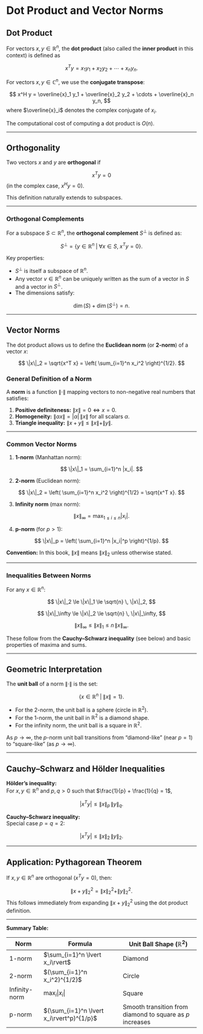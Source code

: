 # Dot Product and Vector Norms

## Dot Product

For vectors $x, y \in \mathbb{R}^n$, the **dot product** (also called the **inner product** in this context) is defined as

$$
x^T y = x_1 y_1 + x_2 y_2 + \cdots + x_n y_n.
$$

For vectors $x, y \in \mathbb{C}^n$, we use the **conjugate transpose**:

$$
x^H y = \overline{x}_1 y_1 + \overline{x}_2 y_2 + \cdots + \overline{x}_n y_n,
$$
where $\overline{x}_i$ denotes the complex conjugate of $x_i$.

The computational cost of computing a dot product is $O(n)$.

---

## Orthogonality

Two vectors $x$ and $y$ are **orthogonal** if

$$
x^T y = 0
$$
(in the complex case, $x^H y = 0$).

This definition naturally extends to subspaces.

---

### Orthogonal Complements

For a subspace $S \subset \mathbb{R}^n$, the **orthogonal complement** $S^\perp$ is defined as:

$$
S^\perp = \{ y \in \mathbb{R}^n \;|\; \forall x \in S,\; x^T y = 0 \}.
$$

Key properties:

- $S^\perp$ is itself a subspace of $\mathbb{R}^n$.
- Any vector $v \in \mathbb{R}^n$ can be uniquely written as the sum of a vector in $S$ and a vector in $S^\perp$.
- The dimensions satisfy:

$$
\dim(S) + \dim(S^\perp) = n.
$$

---

## Vector Norms

The dot product allows us to define the **Euclidean norm** (or **2-norm**) of a vector $x$:

$$
\|x\|_2 = \sqrt{x^T x} = \left( \sum_{i=1}^n x_i^2 \right)^{1/2}.
$$

### General Definition of a Norm

A **norm** is a function $\|\cdot\|$ mapping vectors to non-negative real numbers that satisfies:

1. **Positive definiteness:** $\|x\| = 0 \iff x = 0$.
2. **Homogeneity:** $\|\alpha x\| = |\alpha| \, \|x\|$ for all scalars $\alpha$.
3. **Triangle inequality:** $\|x + y\| \leq \|x\| + \|y\|$.

---

### Common Vector Norms

1. **1-norm** (Manhattan norm):

$$
\|x\|_1 = \sum_{i=1}^n |x_i|.
$$

2. **2-norm** (Euclidean norm):

$$
\|x\|_2 = \left( \sum_{i=1}^n x_i^2 \right)^{1/2} = \sqrt{x^T x}.
$$

3. **Infinity norm** (max norm):

$$
\|x\|_\infty = \max_{1 \le i \le n} |x_i|.
$$

4. **p-norm** (for $p > 1$):

$$
\|x\|_p = \left( \sum_{i=1}^n |x_i|^p \right)^{1/p}.
$$

**Convention:** In this book, $\|x\|$ means $\|x\|_2$ unless otherwise stated.

---

### Inequalities Between Norms

For any $x \in \mathbb{R}^n$:

$$
\|x\|_2 \le \|x\|_1 \le \sqrt{n} \, \|x\|_2,
$$

$$
\|x\|_\infty \le \|x\|_2 \le \sqrt{n} \, \|x\|_\infty,
$$

$$
\|x\|_\infty \le \|x\|_1 \le n \, \|x\|_\infty.
$$

These follow from the **Cauchy–Schwarz inequality** (see below) and basic properties of maxima and sums.

---

## Geometric Interpretation

The **unit ball** of a norm $\|\cdot\|$ is the set:

$$
\{ x \in \mathbb{R}^n \;|\; \|x\| = 1 \}.
$$

- For the 2-norm, the unit ball is a sphere (circle in $\mathbb{R}^2$).
- For the 1-norm, the unit ball in $\mathbb{R}^2$ is a diamond shape.
- For the infinity norm, the unit ball is a square in $\mathbb{R}^2$.

As $p \to \infty$, the $p$-norm unit ball transitions from “diamond-like” (near $p=1$) to “square-like” (as $p \to \infty$).

---

## Cauchy–Schwarz and Hölder Inequalities

**Hölder’s inequality:**  
For $x, y \in \mathbb{R}^n$ and $p, q > 0$ such that $\frac{1}{p} + \frac{1}{q} = 1$,

$$
|x^T y| \le \|x\|_p \, \|y\|_q.
$$

**Cauchy–Schwarz inequality:**  
Special case $p = q = 2$:

$$
|x^T y| \le \|x\|_2 \, \|y\|_2.
$$

---

## Application: Pythagorean Theorem

If $x, y \in \mathbb{R}^n$ are orthogonal ($x^T y = 0$), then:

$$
\|x + y\|_2^2 = \|x\|_2^2 + \|y\|_2^2.
$$
This follows immediately from expanding $\|x+y\|_2^2$ using the dot product definition.

---

**Summary Table:**

| Norm          | Formula                                              | Unit Ball Shape ($\mathbb{R}^2$) |
|---------------|------------------------------------------------------|-----------------------------------|
| 1-norm        | $\sum_{i=1}^n \lvert x_i\rvert$                      | Diamond                           |
| 2-norm        | $(\sum_{i=1}^n x_i^2)^{1/2}$                         | Circle                            |
| Infinity-norm | $\max_i \lvert x_i\rvert$                            | Square                            |
| p-norm        | $(\sum_{i=1}^n \lvert x_i\rvert^p)^{1/p}$           | Smooth transition from diamond to square as $p$ increases |
